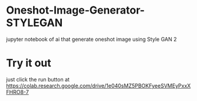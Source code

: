 # Oneshot-Image-Generator-STYLEGAN
jupyter notebook of ai that generate oneshot image using Style GAN 2

# Try it out
just click the run button at https://colab.research.google.com/drive/1e040sMZ5PBOKFyeeSVMEyPxxXFHRO8-7
